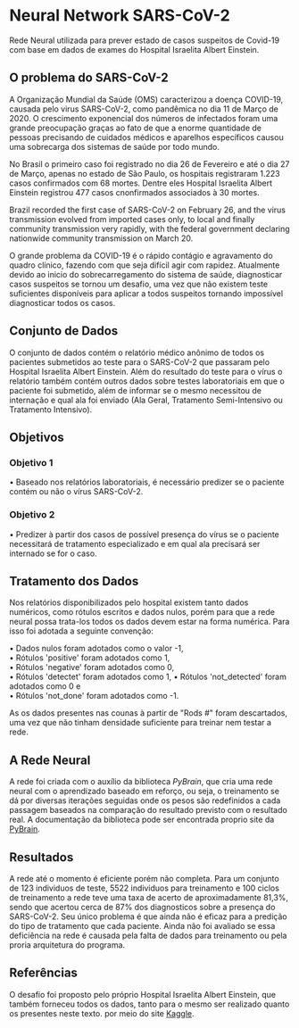 # Neural Network SARS-CoV-2

Rede Neural utilizada para prever estado de casos suspeitos de Covid-19 com base em dados de exames do Hospital Israelita Albert Einstein.

## O problema do SARS-CoV-2

A Organização Mundial da Saúde (OMS) caracterizou a  doença COVID-19, causada pelo virus SARS-CoV-2, como pandêmica no dia 11 de Março de 2020. O crescimento exponencial dos números de infectados foram uma grande preocupação graças ao fato de que a enorme quantidade de pessoas precisando de cuidados médicos e aparelhos específicos causou uma sobrecarga dos sistemas de saúde por todo mundo.

No Brasil o primeiro caso foi registrado no dia 26 de Fevereiro e até o dia 27 de Março, apenas no estado de São Paulo, os hospitais registraram 1.223 casos confirmados com 68 mortes. Dentre eles Hospital Israelita Albert Einstein registrou 477 casos cnonfirmados associados à 30 mortes.

Brazil recorded the first case of SARS-CoV-2 on February 26, and the virus transmission evolved from imported cases only, to local and finally community transmission very rapidly, with the federal government declaring nationwide community transmission on March 20.

O grande problema da COVID-19 é o rápido contágio e agravamento do quadro clínico, fazendo com que seja difícil agir com rapidez. Atualmente devido ao inicio do sobrecarregamento do sistema de saúde, diagnosticar casos suspeitos se tornou um desafio, uma vez que não existem teste suficientes disponíveis para aplicar a todos suspeitos tornando impossível diagnosticar todos os casos.

## Conjunto de Dados

O conjunto de dados contém o relatório médico anônimo de todos os pacientes submetidos ao teste para o SARS-CoV-2 que passaram pelo Hospital Israelita Albert Einstein. Além do resultado do teste para o vírus o relatório também contém outros dados sobre testes laboratoriais em que o paciente foi submetido, além de informar se o mesmo necessitou de internação e qual ala foi enviado (Ala Geral, Tratamento Semi-Intensivo ou Tratamento Intensivo).

## Objetivos

### Objetivo 1

• Baseado nos relatórios laboratoriais, é necessário predizer se o paciente contém ou não o vírus SARS-CoV-2.

### Objetivo 2

• Predizer à partir dos casos de possível presença do vírus se o paciente necessitará de tratamento especializado e em qual ala precisará ser internado se for o caso.

## Tratamento dos Dados

Nos relatórios disponibilizados pelo hospital existem tanto dados numéricos, como rótulos escritos e dados nulos, porém para que a rede neural possa trata-los todos os dados devem estar na forma numérica. Para isso foi adotada a seguinte convenção:

• Dados nulos foram adotados como o valor -1,  
• Rótulos 'positive' foram adotados como 1,  
• Rótulos 'negative' foram adotados como 0,  
• Rótulos 'detectet' foram adotados como 1,
• Rótulos 'not_detected' foram adotados como 0 e  
• Rótulos 'not_done' foram adotados como -1.  

As os dados presentes nas counas à partir de "Rods #" foram descartados, uma vez que não tinham densidade suficiente para treinar nem testar a rede.

## A Rede Neural

A rede foi criada com o auxílio da biblioteca *PyBrain*, que cria uma rede neural com o aprendizado baseado em reforço, ou seja, o treinamento se dá por diversas iterações seguidas onde os pesos são redefinidos a cada passagem baseados na comparação do resultado previsto com o resultado real. A documentação da biblioteca pode ser encontrada proprio site da  [PyBrain](http://pybrain.org/docs/).

## Resultados

A rede até o momento é eficiente porém não completa. Para um conjunto de 123 individuos de teste, 5522 individuos para treinamento e 100 ciclos de treinamento a rede teve uma taxa de acerto de aproximadamente 81,3%, sendo que acertou cerca de 87% dos diagnosticos sobre a presença do SARS-CoV-2. Seu único problema é que ainda não é eficaz para a predição do tipo de tratamento que cada paciente. Ainda não foi avaliado se essa deficiência na rede é causada pela falta de dados para treinamento ou pela proria arquitetura do programa.

## Referências

O desafio foi proposto pelo próprio Hospital Israelita Albert Einstein, que também forneceu todos os dados, tanto para o mesmo ser realizado quanto os presentes neste texto. por meio do site [Kaggle](https://www.kaggle.com/dataset/e626783d4672f182e7870b1bbe75fae66bdfb232289da0a61f08c2ceb01cab01?fbclid=IwAR3TwoAO658qv48xfTphad9v42FAWUGpb3-KM72D4myV0sS8_tzLgWnb78E).
